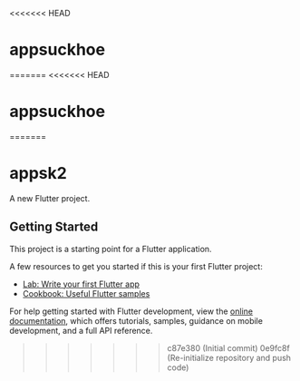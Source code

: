 <<<<<<< HEAD
# appsuckhoe
=======
<<<<<<< HEAD
# appsuckhoe
=======
# appsk2

A new Flutter project.

## Getting Started

This project is a starting point for a Flutter application.

A few resources to get you started if this is your first Flutter project:

- [Lab: Write your first Flutter app](https://docs.flutter.dev/get-started/codelab)
- [Cookbook: Useful Flutter samples](https://docs.flutter.dev/cookbook)

For help getting started with Flutter development, view the
[online documentation](https://docs.flutter.dev/), which offers tutorials,
samples, guidance on mobile development, and a full API reference.
>>>>>>> c87e380 (Initial commit)
>>>>>>> 0e9fc8f (Re-initialize repository and push code)
